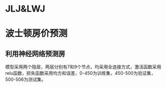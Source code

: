 # JLJ&LWJ
波士顿房价预测
=

利用神经网络预测房
-
模型采用两个隐层，两层分别有7和9个节点，均采用全连接方式，激活函数采用relu函数，损失函数采用均方和误差，0-450为训练集，450-500为验证集，500-506为测试集。  
